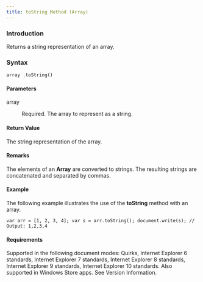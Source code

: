 ```yaml
---
title: toString Method (Array)
---
```


### Introduction 

 Returns a string representation of an array.

### Syntax 

```
array .toString()
```

#### Parameters 

<div id="sectionSection0" class="section" name="collapseableSection" style="" expanded="true">
  <dl class="authored">
    <dt>
      <span class="parameter" sdata="paramReference" xmlns:util="util">array</span>
    </dt>
    <dd>
      <p xmlns:util="util">
        Required. The array to represent as a string.
      </p>
    </dd>
  </dl>
</div>

#### Return Value 

<div id="returnValueSection" class="section" name="collapseableSection" style="">
  <p xmlns:util="util">
    The string representation of the array.
  </p>
</div>

#### Remarks 

<div id="languageReferenceRemarksSection" class="section" name="collapseableSection" style="">
  <p xmlns:util="util">
    The elements of an <b>Array</b> are converted to strings. The resulting strings are concatenated and separated by commas.
  </p>
</div>

#### Example 

<p xmlns:util="util">
  The following example illustrates the use of the <b>toString</b> method with an array.
</p>

```
var arr = [1, 2, 3, 4]; var s = arr.toString(); document.write(s); // Output: 1,2,3,4
```

#### Requirements 

<div id="requirementsTitleSection" class="section" name="collapseableSection" style="">
  <p xmlns:util="util"></p>
  <p>
    Supported in the following document modes: Quirks, Internet Explorer 6 standards, Internet Explorer 7 standards, Internet Explorer 8 standards, Internet Explorer 9 standards, Internet Explorer 10
    standards. Also supported in Windows Store apps. See Version Information.
  </p>
</div>

